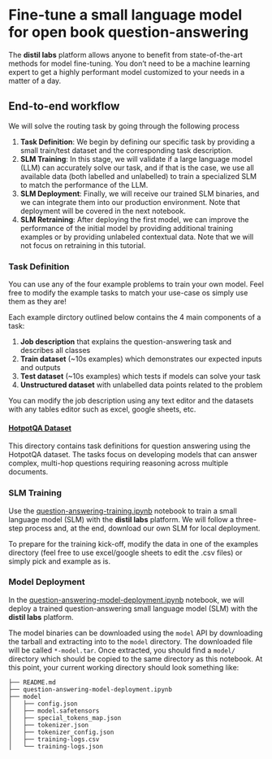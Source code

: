 # Fine-tune a small language model for open book question-answering

The **distil labs** platform allows anyone to benefit from state-of-the-art methods for model fine-tuning. You don’t need to be a machine learning expert to get a highly performant model customized to your needs in a matter of a day. 


## End-to-end workflow
We will solve the routing task by going through the following process

1. **Task Definition**: We begin by defining our specific task by providing a small train/test dataset and the corresponding task description.
2. **SLM Training**: In this stage, we will validate if a large language model (LLM) can accurately solve our task, and if that is the case, we use all available data (both labelled and unlabelled) to train a specialized SLM to match the performance of the LLM.
3. **SLM Deployment**: Finally, we will receive our trained SLM binaries, and we can integrate them into our production environment. Note that deployment will be covered in the next notebook.
4. **SLM Retraining**: After deploying the first model, we can improve the performance of the initial model by providing additional training examples or by providing unlabeled contextual data. Note that we will not focus on retraining in this tutorial.


### Task Definition
You can use any of the four example problems to train your own model. Feel free to modify the example tasks to match your use-case os simply use them as they are! 

Each example dirctory outlined below contains the 4 main components of a task:
1. **Job description** that explains the question-answering task and describes all classes
2. **Train dataset** (~10s examples) which demonstrates our expected inputs and outputs
3. **Test dataset** (~10s examples) which tests if models can solve your task
4. **Unstructured dataset** with unlabelled data points related to the problem

You can modify the job description using any text editor and the datasets with any tables editor such as excel, google sheets, etc.

#### [HotpotQA Dataset](data-hotpotqa/)
This directory contains task definitions for question answering using the HotpotQA dataset. The tasks focus on developing models that can answer complex, multi-hop questions requiring reasoning across multiple documents. 

### SLM Training
Use the [question-answering-training.ipynb](question-answering-training.ipynb) notebook to train a small language model (SLM) with the **distil labs** platform. We will follow a three-step process and, at the end, download our own SLM for local deployment.

To prepare for the training kick-off, modify the data in one of the examples directory (feel free to use excel/google sheets to edit the .csv files) or simply pick and example as is.

### Model Deployment

In the [question-answering-model-deployment.ipynb](question-answering-model-deployment.ipynb) notebook, we will deploy a trained question-answering small language model (SLM) with the **distil labs** platform. 

The model binaries can be downloaded using the `model` API by downloading the tarball and extracting into to the `model` directory.  The downloaded file will be called `*-model.tar`. Once extracted, you should find a `model/` directory which should be copied to the same directory as this notebook. At this point, your current working directory should look something like:

```
├── README.md
├── question-answering-model-deployment.ipynb
├── model
│   ├── config.json
│   ├── model.safetensors
│   ├── special_tokens_map.json
│   ├── tokenizer.json
│   ├── tokenizer_config.json
│   ├── training-logs.csv
│   └── training-logs.json
```

